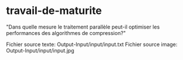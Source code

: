 # travail-de-maturite
"Dans quelle mesure le traitement parallèle peut-il optimiser les performances des algorithmes de compression?"

Fichier source texte: Output-Input/input/input.txt 
Fichier source image: Output-Input/input/input.jpg